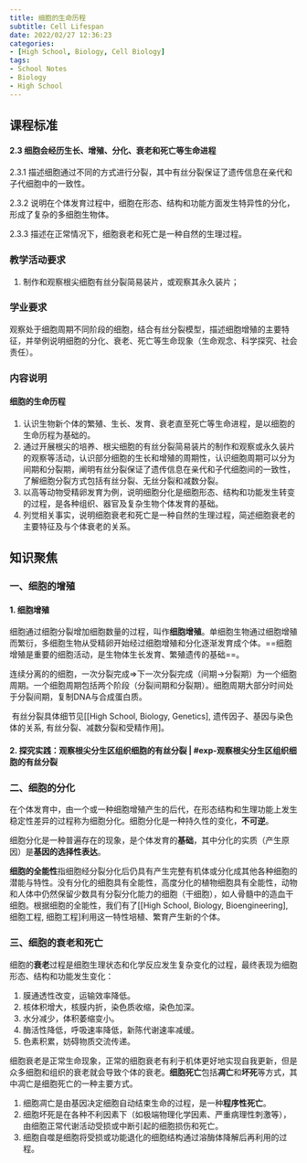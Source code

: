 ```yaml
---
title: 细胞的生命历程
subtitle: Cell Lifespan
date: 2022/02/27 12:36:23
categories:
- [High School, Biology, Cell Biology]
tags:
- School Notes
- Biology
- High School
---
```


## 课程标准

#### 2.3 细胞会经历生长、增殖、分化、衰老和死亡等生命进程

2.3.1 描述细胞通过不同的方式进行分裂，其中有丝分裂保证了遗传信息在亲代和子代细胞中的一致性。

2.3.2 说明在个体发育过程中，细胞在形态、结构和功能方面发生特异性的分化，形成了复杂的多细胞生物体。

2.3.3 描述在正常情况下，细胞衰老和死亡是一种自然的生理过程。

<!--more-->

### 教学活动要求

1. 制作和观察根尖细胞有丝分裂简易装片，或观察其永久装片；

### 学业要求

​	观察处于细胞周期不同阶段的细胞，结合有丝分裂模型，描述细胞增殖的主要特征，并举例说明细胞的分化、衰老、死亡等生命现象（生命观念、科学探究、社会责任）。

### 内容说明

#### 细胞的生命历程

1. 认识生物新个体的繁殖、生长、发育、衰老直至死亡等生命进程，是以细胞的生命历程为基础的。
2. 通过开展根尖的培养、根尖细胞的有丝分裂简易装片的制作和观察或永久装片的观察等活动，认识部分细胞的生长和增殖的周期性，认识细胞周期可以分为间期和分裂期，阐明有丝分裂保证了遗传信息在亲代和子代细胞间的一致性，了解细胞分裂方式包括有丝分裂、无丝分裂和减数分裂。
3. 以高等动物受精卵发育为例，说明细胞分化是细胞形态、结构和功能发生转变的过程，是各种组织、器官及复杂生物个体发育的基础。
4. 列觉相关事实，说明细胞衰老和死亡是一种自然的生理过程，简述细胞衰老的主要特征及与个体衰老的关系。

## 知识聚焦

### 一、细胞的增殖

#### 1. 细胞增殖

​	细胞通过细胞分裂增加细胞数量的过程，叫作**细胞增殖**。单细胞生物通过细胞增殖而繁衍，多细胞生物从受精卵开始经过细胞增殖和分化逐渐发育成个体。==细胞增殖是重要的细胞活动，是生物体生长发育、繁殖遗传的基础==。

​	连续分离的的细胞，一次分裂完成⇒下一次分裂完成（间期→分裂期）为一个细胞周期。一个细胞周期包括两个阶段（分裂间期和分裂期）。细胞周期大部分时间处于分裂间期，复制DNA与合成蛋白质。

​	有丝分裂具体细节见[[High School, Biology, Genetics], 遗传因子、基因与染色体的关系, 有丝分裂、减数分裂和受精作用]。 

#### 2. 探究实践：观察根尖分生区组织细胞的有丝分裂 | #exp-观察根尖分生区组织细胞的有丝分裂

### 二、细胞的分化

​	在个体发育中，由一个或一种细胞增殖产生的后代，在形态结构和生理功能上发生稳定性差异的过程称为细胞分化。细胞分化是一种持久性的变化，**不可逆**。

​	细胞分化是一种普遍存在的现象，是个体发育的**基础**，其中分化的实质（产生原因）是**基因的选择性表达**。

​	**细胞的全能性**指细胞经分裂分化后仍具有产生完整有机体或分化成其他各种细胞的潜能与特性。没有分化的细胞具有全能性，高度分化的植物细胞具有全能性，动物和人体中仍然保留少数具有分裂分化能力的细胞（干细胞），如人骨髓中的造血干细胞。根据细胞的全能性，我们有了[[High School, Biology, Bioengineering], 细胞工程, 细胞工程]利用这一特性培植、繁育产生新的个体。

### 三、细胞的衰老和死亡

​	细胞的**衰老**过程是细胞生理状态和化学反应发生复杂变化的过程，最终表现为细胞形态、结构和功能发生变化：

1. 膜通透性改变，运输效率降低。
2. 核体积增大，核膜内折，染色质收缩，染色加深。
3. 水分减少，体积萎缩变小。
4. 酶活性降低，呼吸速率降低，新陈代谢速率减缓。
5. 色素积累，妨碍物质交流传递。

​	细胞衰老是正常生命现象，正常的细胞衰老有利于机体更好地实现自我更新，但是众多细胞和组织的衰老就会导致个体的衰老。**细胞死亡**包括**凋亡**和**坏死**等方式，其中凋亡是细胞死亡的一种主要方式。

1. 细胞凋亡是由基因决定细胞自动结束生命的过程，是一种**程序性死亡**。
2. 细胞坏死是在各种不利因素下（如极端物理化学因素、严重病理性刺激等），由细胞正常代谢活动受损或中断引起的细胞损伤和死亡。
3. 细胞自噬是细胞将受损或功能退化的细胞结构通过溶酶体降解后再利用的过程。

